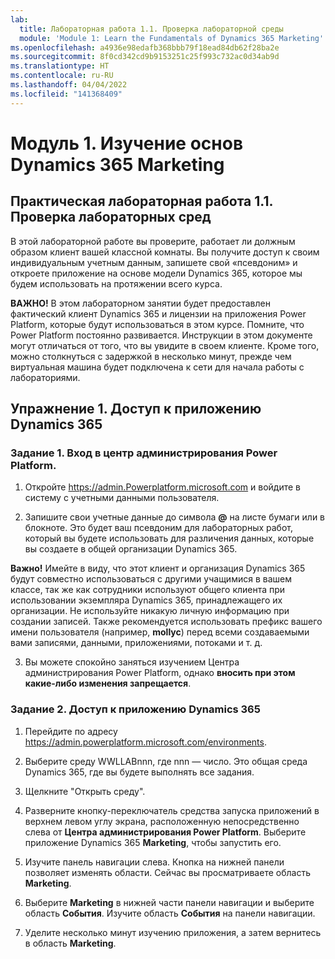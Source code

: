 ```yaml
---
lab:
  title: Лабораторная работа 1.1. Проверка лабораторной среды
  module: 'Module 1: Learn the Fundamentals of Dynamics 365 Marketing'
ms.openlocfilehash: a4936e98edafb368bbb79f18ead84db62f28ba2e
ms.sourcegitcommit: 8f0cd342cd9b9153251c25f993c732ac0d34ab9d
ms.translationtype: HT
ms.contentlocale: ru-RU
ms.lasthandoff: 04/04/2022
ms.locfileid: "141368409"
---
```

<a name="module-1-learn-the-fundamentals-of-dynamics-365-marketing"></a>Модуль 1. Изучение основ Dynamics 365 Marketing
========================

## <a name="practice-lab-11---validate-lab-environment"></a>Практическая лабораторная работа 1.1. Проверка лабораторных сред 

В этой лабораторной работе вы проверите, работает ли должным образом клиент вашей классной комнаты. Вы получите доступ к своим индивидуальным учетным данным, запишете свой «псевдоним» и откроете приложение на основе модели Dynamics 365, которое мы будем использовать на протяжении всего курса. 

**ВАЖНО!** В этом лабораторном занятии будет предоставлен фактический клиент Dynamics 365 и лицензии на приложения Power Platform, которые будут использоваться в этом курсе. Помните, что Power Platform постоянно развивается. Инструкции в этом документе могут отличаться от того, что вы увидите в своем клиенте. Кроме того, можно столкнуться с задержкой в несколько минут, прежде чем виртуальная машина будет подключена к сети для начала работы с лабораториями.

<a name="exercise-1---access-the-dynamics-365-application"></a>Упражнение 1. Доступ к приложению Dynamics 365
---------------------------------------------------

### <a name="task-1--log-into-the-power-platform-admin-center"></a>Задание 1. Вход в центр администрирования Power Platform.

1.  Откройте <https://admin.Powerplatform.microsoft.com> и войдите в систему с учетными данными пользователя.

2. Запишите свои учетные данные до символа **@** на листе бумаги или в блокноте. Это будет ваш псевдоним для лабораторных работ, который вы будете использовать для различения данных, которые вы создаете в общей организации Dynamics 365. 

**Важно!** Имейте в виду, что этот клиент и организация Dynamics 365 будут совместно использоваться с другими учащимися в вашем классе, так же как сотрудники используют общего клиента при использовании экземпляра Dynamics 365, принадлежащего их организации. Не используйте никакую личную информацию при создании записей. Также рекомендуется использовать префикс вашего имени пользователя (например, **mollyc**) перед всеми создаваемыми вами записями, данными, приложениями, потоками и т. д.

3. Вы можете спокойно заняться изучением Центра администрирования Power Platform, однако **вносить при этом какие-либо изменения запрещается**.

### <a name="task-2--access-the-dynamics-365-application"></a>Задание 2. Доступ к приложению Dynamics 365

1.  Перейдите по адресу https://admin.powerplatform.microsoft.com/environments.

2. Выберите среду WWLLABnnn, где nnn — число. Это общая среда Dynamics 365, где вы будете выполнять все задания.

3. Щелкните "Открыть среду".

4. Разверните кнопку-переключатель средства запуска приложений в верхнем левом углу экрана, расположенную непосредственно слева от **Центра администрирования Power Platform**. Выберите приложение Dynamics 365 **Marketing**, чтобы запустить его.

5.  Изучите панель навигации слева. Кнопка на нижней панели позволяет изменять области. Сейчас вы просматриваете область **Marketing**. 

6.  Выберите **Marketing** в нижней части панели навигации и выберите область **События**. Изучите область **События** на панели навигации.  

7. Уделите несколько минут изучению приложения, а затем вернитесь в область **Marketing**.
